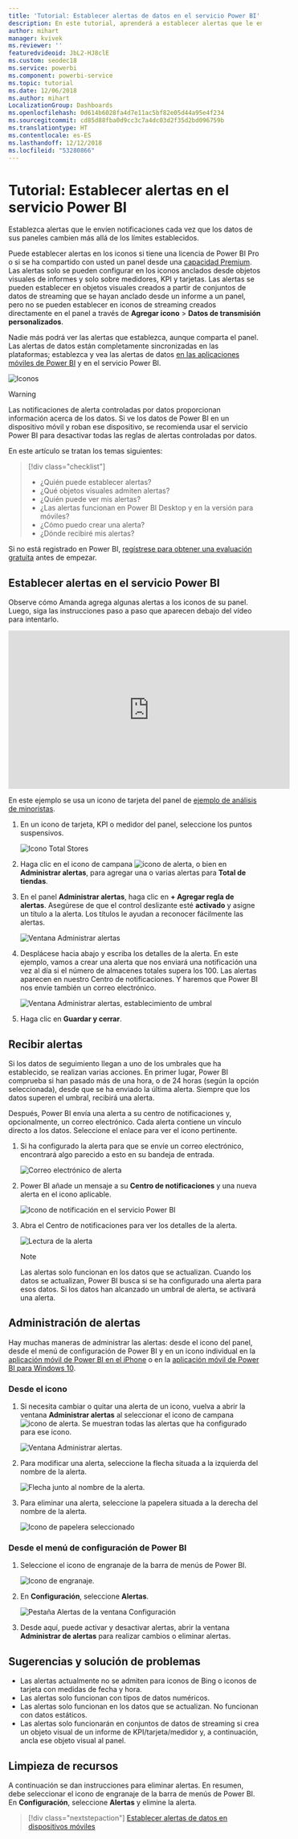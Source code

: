 ```yaml
---
title: 'Tutorial: Establecer alertas de datos en el servicio Power BI'
description: En este tutorial, aprenderá a establecer alertas que le envíen una notificación cada vez que los datos de sus paneles cambien más allá de los límites establecidos en el servicio Microsoft Power BI.
author: mihart
manager: kvivek
ms.reviewer: ''
featuredvideoid: JbL2-HJ8clE
ms.custom: seodec18
ms.service: powerbi
ms.component: powerbi-service
ms.topic: tutorial
ms.date: 12/06/2018
ms.author: mihart
LocalizationGroup: Dashboards
ms.openlocfilehash: 0d614b6028fa4d7e11ac5bf82e05d44a95e4f234
ms.sourcegitcommit: cd85d88fba0d9cc3c7a4dc03d2f35d2bd096759b
ms.translationtype: HT
ms.contentlocale: es-ES
ms.lasthandoff: 12/12/2018
ms.locfileid: "53280866"
---
```

# <a name="tutorial-set-data-alerts-in-power-bi-service"></a>Tutorial: Establecer alertas en el servicio Power BI
Establezca alertas que le envíen notificaciones cada vez que los datos de sus paneles cambien más allá de los límites establecidos. 

Puede establecer alertas en los iconos si tiene una licencia de Power BI Pro o si se ha compartido con usted un panel desde una [capacidad Premium](../service-premium.md). Las alertas solo se pueden configurar en los iconos anclados desde objetos visuales de informes y solo sobre medidores, KPI y tarjetas. Las alertas se pueden establecer en objetos visuales creados a partir de conjuntos de datos de streaming que se hayan anclado desde un informe a un panel, pero no se pueden establecer en iconos de streaming creados directamente en el panel a través de **Agregar icono** > **Datos de transmisión personalizados**. 

Nadie más podrá ver las alertas que establezca, aunque comparta el panel. Las alertas de datos están completamente sincronizadas en las plataformas; establezca y vea las alertas de datos [en las aplicaciones móviles de Power BI](mobile/mobile-set-data-alerts-in-the-mobile-apps.md) y en el servicio Power BI. 

![Iconos](../media/service-set-data-alerts/powerbi-alert-types-new.png)

> [!WARNING]
> Las notificaciones de alerta controladas por datos proporcionan información acerca de los datos. Si ve los datos de Power BI en un dispositivo móvil y roban ese dispositivo, se recomienda usar el servicio Power BI para desactivar todas las reglas de alertas controladas por datos.
> 

En este artículo se tratan los temas siguientes:
> [!div class="checklist"]
> * ¿Quién puede establecer alertas?
> * ¿Qué objetos visuales admiten alertas?
> * ¿Quién puede ver mis alertas?
> * ¿Las alertas funcionan en Power BI Desktop y en la versión para móviles?
> * ¿Cómo puedo crear una alerta?
> * ¿Dónde recibiré mis alertas?

Si no está registrado en Power BI, [regístrese para obtener una evaluación gratuita](https://app.powerbi.com/signupredirect?pbi_source=web) antes de empezar.

## <a name="set-data-alerts-in-power-bi-service"></a>Establecer alertas en el servicio Power BI
Observe cómo Amanda agrega algunas alertas a los iconos de su panel. Luego, siga las instrucciones paso a paso que aparecen debajo del vídeo para intentarlo.

<iframe width="560" height="315" src="https://www.youtube.com/embed/JbL2-HJ8clE" frameborder="0" allowfullscreen></iframe>

En este ejemplo se usa un icono de tarjeta del panel de [ejemplo de análisis de minoristas](http://go.microsoft.com/fwlink/?LinkId=529778).

1. En un icono de tarjeta, KPI o medidor del panel, seleccione los puntos suspensivos.
   
   ![Icono Total Stores](media/end-user-alerts/powerbi-card.png)
2. Haga clic en el icono de campana ![icono de alerta](media/end-user-alerts/power-bi-bell-icon.png), o bien en **Administrar alertas**, para agregar una o varias alertas para **Total de tiendas**.
   
1. En el panel **Administrar alertas**, haga clic en **+ Agregar regla de alertas**.  Asegúrese de que el control deslizante esté **activado** y asigne un título a la alerta. Los títulos le ayudan a reconocer fácilmente las alertas.
   
   ![Ventana Administrar alertas](media/end-user-alerts/powerbi-alert-title.png)
4. Desplácese hacia abajo y escriba los detalles de la alerta.  En este ejemplo, vamos a crear una alerta que nos enviará una notificación una vez al día si el número de almacenes totales supera los 100. Las alertas aparecen en nuestro Centro de notificaciones. Y haremos que Power BI nos envíe también un correo electrónico.
   
   ![Ventana Administrar alertas, establecimiento de umbral](media/end-user-alerts/power-bi-set-alert-details.png)
5. Haga clic en **Guardar y cerrar**.

## <a name="receiving-alerts"></a>Recibir alertas
Si los datos de seguimiento llegan a uno de los umbrales que ha establecido, se realizan varias acciones. En primer lugar, Power BI comprueba si han pasado más de una hora, o de 24 horas (según la opción seleccionada), desde que se ha enviado la última alerta. Siempre que los datos superen el umbral, recibirá una alerta.

Después, Power BI envía una alerta a su centro de notificaciones y, opcionalmente, un correo electrónico. Cada alerta contiene un vínculo directo a los datos. Seleccione el enlace para ver el icono pertinente.  

1. Si ha configurado la alerta para que se envíe un correo electrónico, encontrará algo parecido a esto en su bandeja de entrada.
   
   ![Correo electrónico de alerta](media/end-user-alerts/powerbi-alerts-email.png)
2. Power BI añade un mensaje a su **Centro de notificaciones** y una nueva alerta en el icono aplicable.
   
   ![Icono de notificación en el servicio Power BI](media/end-user-alerts/powerbi-alert-notifications.png)
3. Abra el Centro de notificaciones para ver los detalles de la alerta.
   
    ![Lectura de la alerta](media/end-user-alerts/powerbi-alert-notification.png)
   
   > [!NOTE]
   > Las alertas solo funcionan en los datos que se actualizan. Cuando los datos se actualizan, Power BI busca si se ha configurado una alerta para esos datos. Si los datos han alcanzado un umbral de alerta, se activará una alerta.
   > 
   > 

## <a name="managing-alerts"></a>Administración de alertas
Hay muchas maneras de administrar las alertas: desde el icono del panel, desde el menú de configuración de Power BI y en un icono individual en la [aplicación móvil de Power BI en el iPhone](mobile/mobile-set-data-alerts-in-the-mobile-apps.md) o en la [aplicación móvil de Power BI para Windows 10](mobile/mobile-set-data-alerts-in-the-mobile-apps.md).

### <a name="from-the-tile-itself"></a>Desde el icono
1. Si necesita cambiar o quitar una alerta de un icono, vuelva a abrir la ventana **Administrar alertas** al seleccionar el icono de campana ![icono de alerta](media/end-user-alerts/power-bi-bell-icon.png). Se muestran todas las alertas que ha configurado para ese icono.
   
    ![Ventana Administrar alertas](media/end-user-alerts/powerbi-see-alerts.png).
2. Para modificar una alerta, seleccione la flecha situada a la izquierda del nombre de la alerta.
   
    ![Flecha junto al nombre de la alerta](media/end-user-alerts/powerbi-see-alerts-arrow.png).
3. Para eliminar una alerta, seleccione la papelera situada a la derecha del nombre de la alerta.
   
      ![Icono de papelera seleccionado](media/end-user-alerts/powerbi-see-alerts-delete.png)

### <a name="from-the-power-bi-settings-menu"></a>Desde el menú de configuración de Power BI
1. Seleccione el icono de engranaje de la barra de menús de Power BI.
   
    ![Icono de engranaje](media/end-user-alerts/powerbi-gear-icon.png).
2. En **Configuración**, seleccione **Alertas**.
   
    ![Pestaña Alertas de la ventana Configuración](media/end-user-alerts/powerbi-alert-settings.png)
3. Desde aquí, puede activar y desactivar alertas, abrir la ventana **Administrar de alertas** para realizar cambios o eliminar alertas.

## <a name="tips-and-troubleshooting"></a>Sugerencias y solución de problemas
* Las alertas actualmente no se admiten para iconos de Bing o iconos de tarjeta con medidas de fecha y hora.
* Las alertas solo funcionan con tipos de datos numéricos.
* Las alertas solo funcionan en los datos que se actualizan. No funcionan con datos estáticos.
* Las alertas solo funcionarán en conjuntos de datos de streaming si crea un objeto visual de un informe de KPI/tarjeta/medidor y, a continuación, ancla ese objeto visual al panel.

## <a name="clean-up-resources"></a>Limpieza de recursos
A continuación se dan instrucciones para eliminar alertas. En resumen, debe seleccionar el icono de engranaje de la barra de menús de Power BI. En **Configuración**, seleccione **Alertas** y elimine la alerta.

> [!div class="nextstepaction"]
> [Establecer alertas de datos en dispositivos móviles](mobile/mobile-set-data-alerts-in-the-mobile-apps.md)


